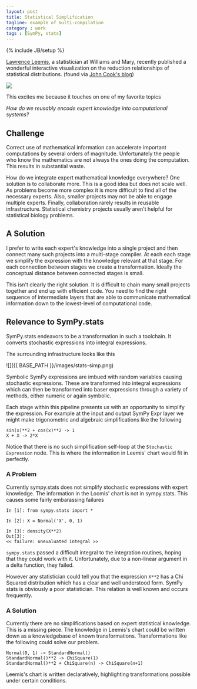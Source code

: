 ```yaml
---
layout: post
title: Statistical Simplification
tagline: example of multi-compilation
category : work 
tags : [SymPy, stats]
---
```

{% include JB/setup %}

[Lawrence Leemis](), a statistician at Williams and Mary, recently published a wonderful interactive visualization on the reduction relationships of statistical distributions. (found via [John Cook's blog](http://www.johndcook.com/blog/))

[![](http://www.johndcook.com/leemis.png)](http://www.math.wm.edu/~leemis/chart/UDR/UDR.html)

This excites me because it touches on one of my favorite topics

*How do we reusably encode expert knowledge into computational systems?*

Challenge
---------

Correct use of mathematical information can accelerate important computations by several orders of magnitude.  Unfortunately the people who know the mathematics are not always the ones doing the computation.  This results in substantial waste.

How do we integrate expert mathematical knowledge everywhere?  One solution is to collaborate more.  This is a good idea but does not scale well.  As problems become more complex it is more difficult to find all of the necessary experts.  Also, smaller projects may not be able to engage multiple experts.  Finally, collaboration rarely results in reusable infrastructure.  Statistical chemistry projects usually aren't helpful for statistical biology problems.

A Solution
----------

I prefer to write each expert's knowledge into a single project and then connect many such projects into a multi-stage compiler.  At each each stage we simplify the expression with the knowledge relevant at that stage.  For each connection between stages we create a transformation.  Ideally the conceptual distance between connected stages is small.

This isn't clearly the right solution.  It is difficult to chain many small projects together and end up with efficient code.  You need to find the right sequence of intermediate layers that are able to communicate mathematical information down to the lowest-level of computational code.

Relevance to SymPy.stats
------------------------

SymPy.stats endeavors to be a transformation in such a toolchain.  It converts stochastic expressions into integral expressions.

The surrounding infrastructure looks like this

![]({{ BASE_PATH }}/images/stats-simp.png)

Symbolic SymPy expressions are imbued with random variables causing stochastic expressions.  These are transformed into integral expressions which can then be transformed into baser expressions through a variety of methods, either numeric or again symbolic. 

Each stage within this pipeline presents us with an opportunity to simplify the expression.  For example at the input and output SymPy Expr layer we might make trigonometric and algebraic simplifications like the following

    sin(x)**2 + cos(x)**2 -> 1 
    X + X -> 2*X

Notice that there is no such simplification self-loop at the `Stochastic Expression` node.  This is where the information in Leemis' chart would fit in perfectly.

### A Problem

Currently sympy.stats does not simplify stochastic expressions with expert knowledge.  The information in the Loomis' chart is not in sympy.stats.  This causes some fairly embarassing failures 

    In [1]: from sympy.stats import *

    In [2]: X = Normal('X', 0, 1)

    In [3]: density(X**2)  
    Out[3]: 
    << failure: unevaluated integral >>

`sympy.stats` passed a difficult integral to the integration routines, hoping that they could work with it.  Unfortunately, due to a non-linear argument in a delta function, they failed.

However any statistician could tell you that the expression `X**2` has a Chi Squared distribution which has a clear and well understood form.  SymPy stats is obviously a poor statistician.  This relation is well known and occurs frequently.

### A Solution

Currently there are no simplifications based on expert statistical knowledge.  This is a missing piece.  The knowledge in Leemis's chart could be written down as a knowledgebase of known transformations.  Transformations like the following could solve our problem.

    Normal(0, 1) -> StandardNormal()
    StandardNormal()**2 -> ChiSquare(1)
    StandardNormal()**2 + ChiSquare(n) -> ChiSquare(n+1)

Leemis's chart is written declaratively, highlighting transformations possible under certain conditions.
